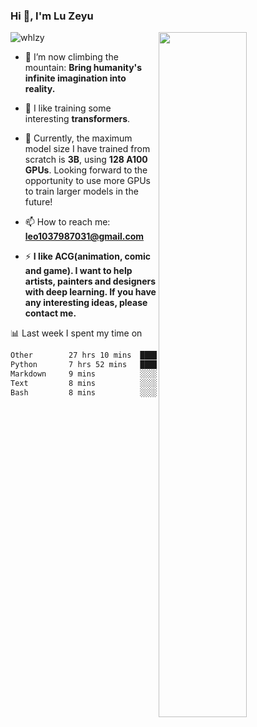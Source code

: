 ### Hi 👋, I'm Lu Zeyu

<img src="https://komarev.com/ghpvc/?username=whlzy&label=Profile%20views&color=0e75b6&style=flat" alt="whlzy" />
<img align="right" width="53%" src="https://github-readme-stats.vercel.app/api?username=whlzy&show_icons=true">

- 🔭 I’m now climbing the mountain: **Bring humanity's infinite imagination into reality.**

- 🌄 I like training some interesting **transformers**.

- 🌠 Currently, the maximum model size I have trained from scratch is **3B**, using **128 A100 GPUs**. Looking forward to the opportunity to use more GPUs to train larger models in the future!

- 📫 How to reach me: **leo1037987031@gmail.com**

- ⚡ **I like ACG(animation, comic and game). I want to help artists, painters and designers with deep learning. If you have any interesting ideas, please contact me.**

📊 Last week I spent my time on

<!--START_SECTION:waka-->

```txt
Other        27 hrs 10 mins  ███████████████████░░░░░░   76.35 %
Python       7 hrs 52 mins   █████▓░░░░░░░░░░░░░░░░░░░   22.15 %
Markdown     9 mins          ░░░░░░░░░░░░░░░░░░░░░░░░░   00.46 %
Text         8 mins          ░░░░░░░░░░░░░░░░░░░░░░░░░   00.40 %
Bash         8 mins          ░░░░░░░░░░░░░░░░░░░░░░░░░   00.38 %
```

<!--END_SECTION:waka-->

